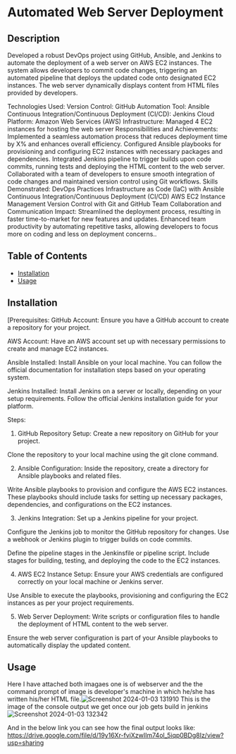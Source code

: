 # Automated Web Server Deployment

## Description

Developed a robust DevOps project using GitHub, Ansible, and Jenkins to automate the deployment of a web server on AWS EC2 instances. The system allows developers to commit code changes, triggering an automated pipeline that deploys the updated code onto designated EC2 instances. The web server dynamically displays content from HTML files provided by developers.

Technologies Used:
Version Control: GitHub
Automation Tool: Ansible
Continuous Integration/Continuous Deployment (CI/CD): Jenkins
Cloud Platform: Amazon Web Services (AWS)
Infrastructure: Managed 4 EC2 instances for hosting the web server
Responsibilities and Achievements:
Implemented a seamless automation process that reduces deployment time by X% and enhances overall efficiency.
Configured Ansible playbooks for provisioning and configuring EC2 instances with necessary packages and dependencies.
Integrated Jenkins pipeline to trigger builds upon code commits, running tests and deploying the HTML content to the web server.
Collaborated with a team of developers to ensure smooth integration of code changes and maintained version control using Git workflows.
Skills Demonstrated:
DevOps Practices
Infrastructure as Code (IaC) with Ansible
Continuous Integration/Continuous Deployment (CI/CD)
AWS EC2 Instance Management
Version Control with Git and GitHub
Team Collaboration and Communication
Impact:
Streamlined the deployment process, resulting in faster time-to-market for new features and updates.
Enhanced team productivity by automating repetitive tasks, allowing developers to focus more on coding and less on deployment concerns..

## Table of Contents

- [Installation](#installation)
- [Usage](#usage)

## Installation

[Prerequisites:
GitHub Account:
Ensure you have a GitHub account to create a repository for your project.

AWS Account:
Have an AWS account set up with necessary permissions to create and manage EC2 instances.

Ansible Installed:
Install Ansible on your local machine. You can follow the official documentation for installation steps based on your operating system.

Jenkins Installed:
Install Jenkins on a server or locally, depending on your setup requirements. Follow the official Jenkins installation guide for your platform.

Steps:
1. GitHub Repository Setup:
Create a new repository on GitHub for your project.

Clone the repository to your local machine using the git clone command.

2. Ansible Configuration:
Inside the repository, create a directory for Ansible playbooks and related files.

Write Ansible playbooks to provision and configure the AWS EC2 instances. These playbooks should include tasks for setting up necessary packages, dependencies, and configurations on the EC2 instances.

3. Jenkins Integration:
Set up a Jenkins pipeline for your project.

Configure the Jenkins job to monitor the GitHub repository for changes. Use a webhook or Jenkins plugin to trigger builds on code commits.

Define the pipeline stages in the Jenkinsfile or pipeline script. Include stages for building, testing, and deploying the code to the EC2 instances.

4. AWS EC2 Instance Setup:
Ensure your AWS credentials are configured correctly on your local machine or Jenkins server.

Use Ansible to execute the playbooks, provisioning and configuring the EC2 instances as per your project requirements.

5. Web Server Deployment:
Write scripts or configuration files to handle the deployment of HTML content to the web server.

Ensure the web server configuration is part of your Ansible playbooks to automatically display the updated content.
## Usage

Here I have attached both imagaes one is of webserver and the the command prompt of image is developer's machine in which he/she has written his/her HTML file.![Screenshot 2024-01-03 131910](https://github.com/furkanshaikh04/Project1/assets/140544257/93dd6771-3e40-4bd6-8edb-21d592d77713)
This is the image of the console output we get once our job gets build in jenkins ![Screenshot 2024-01-03 132342](https://github.com/furkanshaikh04/Project1/assets/140544257/437d8544-58ce-488d-b3ae-93ae89c79529)

And in the below link you can see how the final output looks like:
https://drive.google.com/file/d/19y16Xr-fviXzwIIm74ol_5iqp0BDg8Iz/view?usp=sharing

